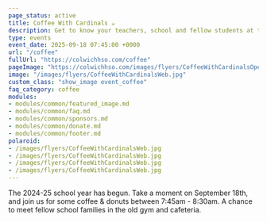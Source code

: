 ```yaml
---
page_status: active
title: Coffee With Cardinals ☕ 
description: Get to know your teachers, school and fellow students at the beginning of the school year.
type: events
event_date: 2025-09-18 07:45:00 +0000
url: "/coffee"
fullUrl: "https://colwichhso.com/coffee"
pageImage: "https://colwichhso.com/images/flyers/CoffeeWithCardinalsOpenGraph.jpg"
image: "/images/flyers/CoffeeWithCardinalsWeb.jpg"
custom_class: "show_image event_coffee"
faq_category: coffee
modules:
- modules/common/featured_image.md
- modules/common/faq.md
- modules/common/sponsors.md
- modules/common/donate.md
- modules/common/footer.md
polaroid: 
- /images/flyers/CoffeeWithCardinalsWeb.jpg
- /images/flyers/CoffeeWithCardinalsWeb.jpg
- /images/flyers/CoffeeWithCardinalsWeb.jpg
- /images/flyers/CoffeeWithCardinalsWeb.jpg
---
```

The 2024-25 school year has begun. Take a moment on September 18th, and join us for some coffee & donuts between 7:45am - 8:30am. A chance to meet fellow school families in the old gym and cafeteria.